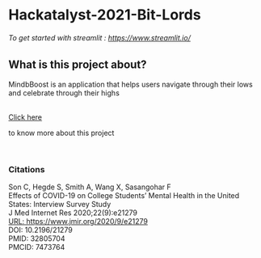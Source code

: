 # Hackatalyst-2021-Bit-Lords

###### To get started with streamlit : https://www.streamlit.io/

<h2> What is this project about? </h2>
<p> MindbBoost is an application that helps users navigate through their lows and celebrate through their highs </p> <br>
<a href = "https://devpost.com/software/mood-boost">Click here</a> <p> to know more about this project </p> <br>

<h3> Citations </h3>
<p>Son C, Hegde S, Smith A, Wang X, Sasangohar F <br>
Effects of COVID-19 on College Students’ Mental Health in the United States: Interview Survey Study <br>
J Med Internet Res 2020;22(9):e21279 <br>
 <a href =  https://www.jmir.org/2020/9/e21279> URL: https://www.jmir.org/2020/9/e21279 </a> <br>
DOI: 10.2196/21279 <br>
PMID: 32805704 <br>
PMCID: 7473764 </p>
